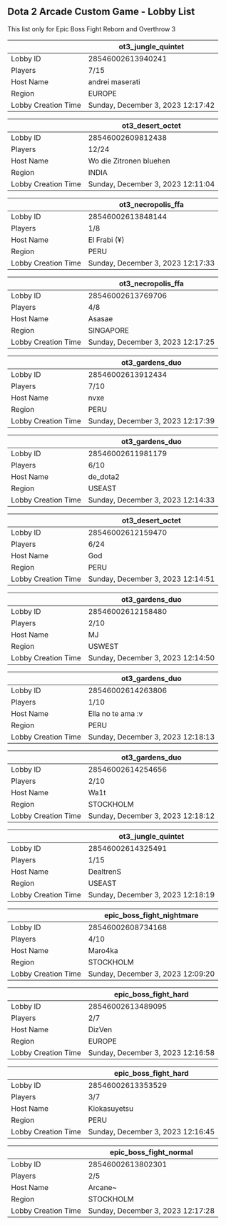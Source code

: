 ## Dota 2 Arcade Custom Game - Lobby List

This list only for Epic Boss Fight Reborn and Overthrow 3

|  | ot3_jungle_quintet |
| ------ | ------ |
| Lobby ID | 28546002613940241 |
| Players | 7/15 |
| Host Name | andrei maserati |
| Region | EUROPE |
| Lobby Creation Time | Sunday, December 3, 2023 12:17:42 |


|  | ot3_desert_octet |
| ------ | ------ |
| Lobby ID | 28546002609812438 |
| Players | 12/24 |
| Host Name | Wo die Zitronen bluehen |
| Region | INDIA |
| Lobby Creation Time | Sunday, December 3, 2023 12:11:04 |


|  | ot3_necropolis_ffa |
| ------ | ------ |
| Lobby ID | 28546002613848144 |
| Players | 1/8 |
| Host Name | El Frabi (¥) |
| Region | PERU |
| Lobby Creation Time | Sunday, December 3, 2023 12:17:33 |


|  | ot3_necropolis_ffa |
| ------ | ------ |
| Lobby ID | 28546002613769706 |
| Players | 4/8 |
| Host Name | Asasae |
| Region | SINGAPORE |
| Lobby Creation Time | Sunday, December 3, 2023 12:17:25 |


|  | ot3_gardens_duo |
| ------ | ------ |
| Lobby ID | 28546002613912434 |
| Players | 7/10 |
| Host Name | nvxe |
| Region | PERU |
| Lobby Creation Time | Sunday, December 3, 2023 12:17:39 |


|  | ot3_gardens_duo |
| ------ | ------ |
| Lobby ID | 28546002611981179 |
| Players | 6/10 |
| Host Name | de_dota2 |
| Region | USEAST |
| Lobby Creation Time | Sunday, December 3, 2023 12:14:33 |


|  | ot3_desert_octet |
| ------ | ------ |
| Lobby ID | 28546002612159470 |
| Players | 6/24 |
| Host Name | God |
| Region | PERU |
| Lobby Creation Time | Sunday, December 3, 2023 12:14:51 |


|  | ot3_gardens_duo |
| ------ | ------ |
| Lobby ID | 28546002612158480 |
| Players | 2/10 |
| Host Name | MJ |
| Region | USWEST |
| Lobby Creation Time | Sunday, December 3, 2023 12:14:50 |


|  | ot3_gardens_duo |
| ------ | ------ |
| Lobby ID | 28546002614263806 |
| Players | 1/10 |
| Host Name | Ella no te ama :v |
| Region | PERU |
| Lobby Creation Time | Sunday, December 3, 2023 12:18:13 |


|  | ot3_gardens_duo |
| ------ | ------ |
| Lobby ID | 28546002614254656 |
| Players | 2/10 |
| Host Name | Wa1t |
| Region | STOCKHOLM |
| Lobby Creation Time | Sunday, December 3, 2023 12:18:12 |


|  | ot3_jungle_quintet |
| ------ | ------ |
| Lobby ID | 28546002614325491 |
| Players | 1/15 |
| Host Name | DealtrenS |
| Region | USEAST |
| Lobby Creation Time | Sunday, December 3, 2023 12:18:19 |


|  | epic_boss_fight_nightmare |
| ------ | ------ |
| Lobby ID | 28546002608734168 |
| Players | 4/10 |
| Host Name | Maro4ka |
| Region | STOCKHOLM |
| Lobby Creation Time | Sunday, December 3, 2023 12:09:20 |


|  | epic_boss_fight_hard |
| ------ | ------ |
| Lobby ID | 28546002613489095 |
| Players | 2/7 |
| Host Name | DizVen |
| Region | EUROPE |
| Lobby Creation Time | Sunday, December 3, 2023 12:16:58 |


|  | epic_boss_fight_hard |
| ------ | ------ |
| Lobby ID | 28546002613353529 |
| Players | 3/7 |
| Host Name | Kiokasuyetsu |
| Region | PERU |
| Lobby Creation Time | Sunday, December 3, 2023 12:16:45 |


|  | epic_boss_fight_normal |
| ------ | ------ |
| Lobby ID | 28546002613802301 |
| Players | 2/5 |
| Host Name | Arcane~ |
| Region | STOCKHOLM |
| Lobby Creation Time | Sunday, December 3, 2023 12:17:28 |


